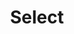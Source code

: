 ---
title: Select
sidebar_position: 9
slug: /developers/building-an-extension/user-interface-library/select
toc_min_heading_level: 2
toc_max_heading_level: 5
---